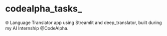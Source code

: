 # codealpha_tasks_
🌐 Language Translator app using Streamlit and deep_translator, built during my AI Internship @CodeAlpha.
